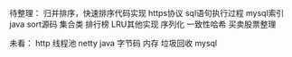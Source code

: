 待整理：
归并排序，快速排序代码实现
https协议
sql语句执行过程
mysql索引
java sort源码
集合类
排行榜
LRU其他实现
序列化
一致性哈希
买卖股票整理

未看：
http
线程池
netty
java 字节码 内存 垃圾回收
mysql


